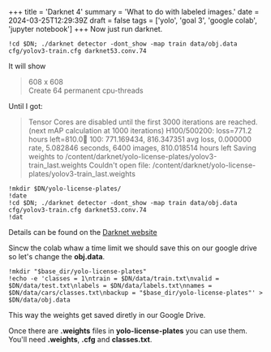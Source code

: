 +++
title = 'Darknet 4'
summary = 'What to do with labeled images.'
date = 2024-03-25T12:29:39Z
draft = false
tags = ['yolo', 'goal 3', 'google colab', 'jupyter notebook']
+++
Now just run darknet.

```
!cd $DN; ./darknet detector -dont_show -map train data/obj.data cfg/yolov3-train.cfg darknet53.conv.74
```

It will show
> 608 x 608  
> Create 64 permanent cpu-threads

Until I got:
> Tensor Cores are disabled until the first 3000 iterations are reached.
> (next mAP calculation at 1000 iterations) H100/500200: loss=771.2 hours left=810.0
> 100: 771.169434, 816.347351 avg loss, 0.000000 rate, 5.082846 seconds, 6400 images, 810.018514 hours left
> Saving weights to /content/darknet/yolo-license-plates/yolov3-train_last.weights
> Couldn't open file: /content/darknet/yolo-license-plates/yolov3-train_last.weights


```
!mkdir $DN/yolo-license-plates/
!date
!cd $DN; ./darknet detector -dont_show -map train data/obj.data cfg/yolov3-train.cfg darknet53.conv.74
!dat
```

Details can be found on the [Darknet website](https://pjreddie.com/darknet/yolo/)

Sincw the  colab whaw a time limit we should save this on our google drive so let's change the **obj.data**.

```
!mkdir "$base_dir/yolo-license-plates"
!echo -e 'classes = 1\ntrain = $DN/data/train.txt\nvalid = $DN/data/test.txt\nlabels = $DN/data/labels.txt\nnames = $DN/data/cars/classes.txt\nbackup = "$base_dir/yolo-license-plates"' > $DN/data/obj.data
```

This way the weights get saved diretly in our Google Drive.

Once there are **.weights** files in **yolo-license-plates** you can use them.
You'll need **.weights**, **.cfg** and **classes.txt**.


